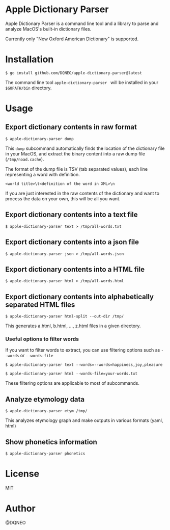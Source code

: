# Apple Dictionary Parser

Apple Dictionary Parser is a command line tool and a library to parse and analyze MacOS's built-in dictionary files.

Currently only "New Oxford American Dictionary" is supported.

# Installation

```
$ go install github.com/DQNEO/apple-dictionary-parser@latest
```

The command line tool `apple-dictionary-parser ` will be installed in your `$GOPATH/bin` directory.


# Usage

## Export dictionary contents in raw format

```
$ apple-dictionary-parser dump
```

This `dump` subcommand automatically finds the location of the dictionary file in your MacOS, and extract the binary content into a raw dump file (`/tmp/noad.cache`).

The format of the dump file is TSV (tab separated values),  each line representing a word with definition.

```
<world title>\t<definition of the word in XML>\n
```

If you are just interested in the raw contents of the dictionary and want to process the data on your own, this will be all you want.

## Export dictionary contents into a text file
```
$ apple-dictionary-parser text > /tmp/all-words.txt
```

## Export dictionary contents into a json file
```
$ apple-dictionary-parser json > /tmp/all-words.json
```

## Export dictionary contents into a HTML file
```
$ apple-dictionary-parser html > /tmp/all-words.html
```

## Export dictionary contents into alphabetically separated HTML files

```
$ apple-dictionary-parser html-split --out-dir /tmp/
```

This generates a.html, b.html, ..., z.html files in a given directory.

### Useful options to filter words

If you want to filter words to extract, you can use filtering options such as `--words` or `--words-file`

```
$ apple-dictionary-parser text --words=--words=happiness,joy,pleasure

$ apple-dictionary-parser html --words-file=your-words.txt
```

These filtering options are applicable to most of subcommands.

## Analyze etymology data

```
$ apple-dictionary-parser etym /tmp/
```

This analyzes etymology graph and make outputs in various formats (yaml, html)

## Show phonetics information

```
$ apple-dictionary-parser phonetics
```

# License
MIT

# Author
@DQNEO
